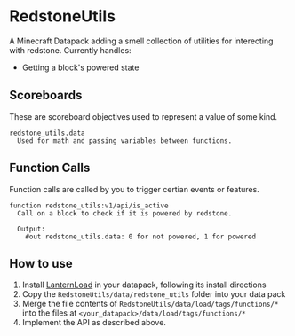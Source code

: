 # RedstoneUtils
A Minecraft Datapack adding a smell collection of utilities for interecting with redstone. Currently handles:
* Getting a block's powered state

## Scoreboards
These are scoreboard objectives used to represent a value of some kind.

```
redstone_utils.data
  Used for math and passing variables between functions.
```

## Function Calls
Function calls are called by you to trigger certian events or features.

```
function redstone_utils:v1/api/is_active
  Call on a block to check if it is powered by redstone.
 
  Output:
    #out redstone_utils.data: 0 for not powered, 1 for powered
```

## How to use
1. Install [LanternLoad](https://github.com/LanternMC/load) in your datapack, following its install directions
2. Copy the `RedstoneUtils/data/redstone_utils` folder into your data pack
3. Merge the file contents of `RedstoneUtils/data/load/tags/functions/*` into the files at `<your_datapack>/data/load/tags/functions/*`
4. Implement the API as described above.
